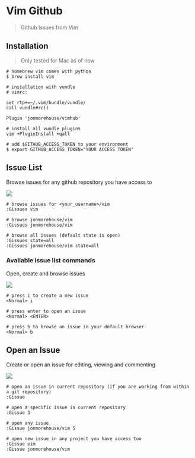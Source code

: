 # Vim Github

> Github Issues from Vim

## Installation

> Only tested for Mac as of now

```
# homebrew vim comes with python 
$ brew install vim 

# installation with vundle
# vimrc:

set rtp+=~/.vim/bundle/vundle/
call vundle#rc()

Plugin 'jonmorehouse/vimhub'

# install all vundle plugins
vim +PluginInstall +qall

# add $GITHUB_ACCESS_TOKEN to your environment
$ export GITHUB_ACCESS_TOKEN="YOUR ACCESS TOKEN"

```

## Issue List

Browse issues for any github repository you have access to

<img src='http://cl.ly/image/2a0R2M1s080v/temp.png' />

```
# browse issues for <your_username>/vim
:Gissues vim 

# browse jonmorehouse/vim
:Gissues jonmorehouse/vim 

# browse all issues (default state is open)
:Gissues state=all
:Gissues jonmorehouse/vim state=all

```

### Available issue list commands

Open, create and browse issues

<img src='http://cl.ly/image/2a0R2M1s080v/temp.png' />

```
# press i to create a new issue
<Normal> i

# press enter to open an issue
<Normal> <ENTER>

# press b to browse an issue in your default browser 
<Normal> b

```
## Open an Issue

Create or open an issue for editing, viewing and commenting

<img src='http://cl.ly/image/383A0w0U1W2e/temp.png' />

```
# open an issue in current repository (if you are working from within a git repository)
:Gissue

# open a specific issue in current repository
:Gissue 3

# open any issue
:Gissue jonmorehouse/vim 5

# open new issue in any project you have access too
:Gissue vim
:Gissue jonmorehouse/vim

```





